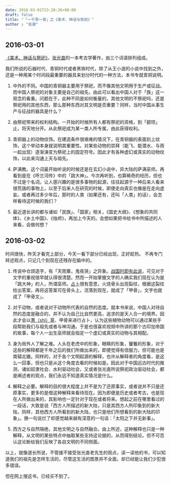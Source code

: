 ```yaml
---
date: 2016-03-01T23:20:26+08:00
draft: false
title: "「一千零一夜」之《美术、神话与祭祀》"
author : "张潮"
---
```


## 2016-03-01

[《美术、神话与祭祀》](https://book.douban.com/subject/20516441/)，[张光直](https://zh.wikipedia.org/wiki/%E5%BC%B5%E5%85%89%E7%9B%B4)的一本考古学著作，由三个词语排列组成。

我们所说的石器时代、青铜时代或者黑铁时代，除了从王小波的小说中找到之外，还是一种用某个时间段最重要的器具来划分时代的一种方法，本书专就青铜说明。

1. 中外的不同。中国的青铜器主要用于祭祀，而不像其他文明用于生产或征战。而中国人祭祀的对象主要是自己的祖先，由此可以看出中国人对于「族」这一观念的看重。问题在于，此种不同是如何衡量的，其他文明的不祭祀吗，还是祭祀用的其他东西，那么那种东西对其文明是否重要？同样，当时中国从事生产与征战的器具是什么？

2. 由祭祀带来的权利结构。一开始的时候所有人都有祭祀的资格，到「颛顼」止，将天地分开。从此祭祀成为某一类人所专属，由此获得权利。

3. 青铜器上的动物纹饰。在建造条件很艰难的情况下，在青铜器的表面刻上纹饰，这个举动本身就说明其重要性。对某些动物的崇拜（能飞、能潜水、与雨一起出现）逐渐演变为祭祀上的固定符号。因此才有各种虚幻或真实的动物纹饰，以此来沟通上天与祖先。

4. 萨满教。这个词最开始听说的时候还是在玄幻小说中，异大陆的萨满巫师。再看到是在《呼兰河传》中的「跳大神」。今次再听到，也算稀奇的经历，但也不过是个名词。让人感兴趣的是很多事物的起源，往往起源于一种后来人看来很荒唐的事物上，以至于后来人在研究的时候，即便走向真实也像是在走向虚妄。或者再过多少年后，那时的人类（如果还有，还叫「人类」的话），会怎样看待这时候的我们？

5. 最近道长讲的都与诸如「民族」、「国家」相关，《国史大纲》、《想象的共同体》、《乡土中国》、《烛烬》，再加上今天的。会想如果把书给书中所描述的人来看，会做何想？

## 2016-03-02

时间很快，昨天才看完上部分，今天一看下部分已经出现，正好趁热。
不再专门转述观点，只记几个到现在还残存在脑中的。

1. 传说中仓颉造字，有「天雨粟，鬼夜哭」之异象。[战国时即有此说](https://zh.wikipedia.org/zh/%E4%BB%93%E9%A2%89)，可见对于文字的重视很早就认得很清楚。然而一开始掌握文字的人确实我们现在认为是「跳大神」的人，所谓巫师。[占卜](https://zh.wikipedia.org/wiki/%E5%8D%A0%E5%8D%9C)很有意思，火烧骨头出现裂纹，根据这裂纹给出答案，再将这答案可在骨头上，流落到现在，就成了「甲骨」，文字也就成了「甲骨文」。

2. 对于动物，或者说对于动物所代表的自然的态度。就本书来说，中国人对待自然的态度是融合的，并不认为自己比自然更高，追求的是天人合一的境界。因此才会以[蓍（shì）草](https://zh.wikipedia.org/zh-cn/%E8%93%8D)、甲骨来进行占卜，认为这些植物动物可以通过某些手段帮助我们与祖先或者与神沟通。于是也很喜欢视频中所讲的那个古印加帝国的故事，每个人一出生巫师就会指定一个虚幻或真实的动物与其相配。

3. 身为局外人了解之难。人头在老虎中的形象，眼睛的形象，饕餮的形象，对于这些的解释都是千年之后的我们所做出来的，即便觉得有信服力，但可能也是南辕北辙。同样的，对于各个文明起源的解释，也许从解释者的角度看，是这么一回事，但也只是从这个角度去看的时候如是。因此对于中国远古时代的推测，诸如奴隶社会、水利驱动社会，又或者张光直所说祭祀政治驱动社会，都是阐述者的观点，我们永远不知道真实情况是什么。

4. 解释之必要。解释的目的很大程度上并不是为了还原事实，或者说并不只是还原事实，更多的是借这种解释来看待现在。因为即便是历史或者考古，也是现在人所做出来的，其影响也一定针对于现在或者将来。想起之前在哪里看过的一段话，大致是说「西方人所描述的新大陆，只是其西方人所印象到的新大陆，同样，其他西方人所看到的新大陆，也只是他们所想看到的新大陆的印象」。换一句说烂了却感觉越来越有深意的一句话：「太阳之下并无新事」。

5. 西方之与自然隔绝，其他文明之与自然融合。由上所述，这种解释也只是一种解释，从文明的某些特点中抽取某些支持这论据的，从而得到结论。但不可否认这论断给我们反映了各自文明的不同侧面。

以上，就像道长所说，不管接不接受张光直老先生的观点，读一读他的书，可以知道我们的祖先是怎样生活的，尽管这生活的图景并不全面，却已经能让我们少犯很多错误。

但在网上搜这书，已经买不到了。